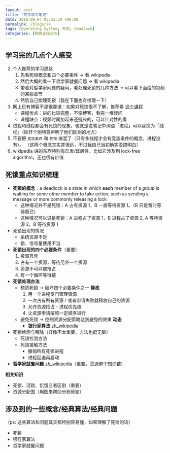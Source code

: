 ```yaml
---
layout: post
title: "死锁学习笔记"
date: 2018-08-07 05:53:30 +00:00
permalink: /blogs/74
tags: [Operating System, 死锁, deadlock]
categories: [稍微正经点的]
---
```

## 学习完的几点个人感受
2. 个人推荐的学习思路
    1. 先看死锁概念和四个必要条件 -> 看 wikipedia
    2. 然后大概的看一下哲学家就餐问题 -> 看 wikipedia
    3. 带着对哲学家问题的疑问，看处理死锁的几种方法 -> 可以看下面给的视频的某些章节
    4. 然后自己梳理死锁（我在下面也有梳理一下）
1. 网上已有博客不是很靠谱：如果对死锁很不了解，推荐看 [这个课程](https://www.coursera.org/learn/os-pku/lecture/ozqyi/zhe-xue-jia-jiu-can-wen-ti) 
   - 课程优点：讲的比较完整，不像博客，看完一堆疑问
   - 课程缺点：视频时间加起来还挺长的，可以针对性的看
2. 进程和线程都会有死锁的现象，也就是说笔记中词语「进程」可以替换为「线程」（除开个别特意声明了他们区别的地方）
3. 不要把 `竞态条件` 和 `死锁` 搞混了（只有多线程才会有竞态条件的概念，进程没有）。
   （这两个概念其实差很远，不过我自己当初确实没搞明白）
4. wikipedia 讲的东西特别有启发/延展性，比如它涉及到 lock-free algorithm，还也很有价值

## 死锁重点知识梳理

- **死锁的概念**：a deadlock is a state in which **each** member of a *group* is waiting for some *other member* to take action, such as sending a message or more commonly releasing a lock
  - 这种情况并不是死锁：A 占有资源 1，B 一直等待资源 1。（B 只是暂时等待而已）
  - 这种情况可以说是死锁：A 进程占了资源 1，B 进程占了资源 2, A 等待资源 2，B 等待资源 1
- 死锁出现的情况
  - 系统资源不足
  - 锁、信号量使用不当
- **死锁出现的四个必要条件**（重要）
  1. 资源互斥
  2. 占有一个资源，等待另外一个资源
  3. 资源不可以被抢占
  4. 有一个循环等待链
- **死锁处理办法**
  - 预防死锁 -> 破坏四个必要条件之一 **静态**
    1. 用一个进程专门管理资源
    2. 一次占有所有资源 / 或者申请失败就释放自己的资源
    3. 允许资源抢占 - 进程优先级
    4. 让资源申请按照一定顺序进行
  - 避免死锁 -> 控制资源分配策略达到避免的效果 **动态**
    - **银行家算法** [zh_wikipedia](https://zh.wikipedia.org/wiki/%E9%93%B6%E8%A1%8C%E5%AE%B6%E7%AE%97%E6%B3%95)
- 死锁检测与解除（好像不太重要，方法也挺无脑）
  - 死锁检测方法
  - 死锁接触方法
    - 撤销所有死锁进程
    - 进程回退再启动
- **哲学家就餐问题** [zh_wikipedia](https://zh.wikipedia.org/wiki/%E5%93%B2%E5%AD%A6%E5%AE%B6%E5%B0%B1%E9%A4%90%E9%97%AE%E9%A2%98)（重要，贯通整个知识链）

**相关知识**

- 死锁、活锁、饥饿三者区别（重要）
- 资源分配图（用图来帮助分析死锁）
 
## 涉及到的一些概念/经典算法/经典问题
（ps: 这些算法和问题其实都特别容易懂，如果理解了死锁的话）

- 死锁
- 银行家算法
- 哲学家就餐问题